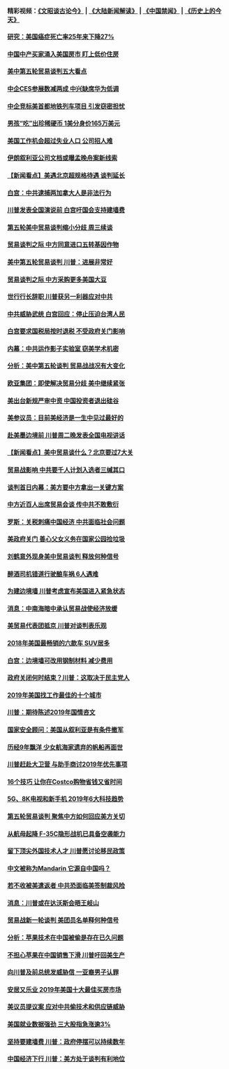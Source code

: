 #### 精彩视频：[《文昭谈古论今》](https://github.com/gfw-breaker/wenzhao/blob/master/README.md?t=01090331) | [《大陆新闻解读》](https://github.com/gfw-breaker/ntdtv-comedy/blob/master/README.md?t=01090331) | [《中国禁闻》](https://github.com/gfw-breaker/ntdtv-news/blob/master/README.md?t=01090331) | [《历史上的今天》](https://github.com/gfw-breaker/today-in-history/blob/master/README.md?t=01090331) 

#### [研究：美国癌症死亡率25年来下降27%](../pages/nsc412/n10962370.md?t=01090331) 

#### [中国中产买家涌入美国房市 盯上低价住房](../pages/nsc412/n10962309.md?t=01090331) 

#### [美中第五轮贸易谈判五大看点](../pages/nsc412/n10962359.md?t=01090331) 

#### [中企CES参展数减两成 中兴缺席华为低调](../pages/nsc412/n10962287.md?t=01090331) 

#### [中企竞标美首都地铁列车项目 引发窃密担忧](../pages/nsc412/n10962276.md?t=01090331) 

#### [男孩“吃”出珍稀硬币 1美分身价165万美元](../pages/nsc412/n10962277.md?t=01090331) 

#### [美国工作机会超过失业人口 公司招人难](../pages/nsc412/n10962132.md?t=01090331) 

#### [伊朗叙利亚公司文档或曝孟晚舟案新线索](../pages/nsc412/n10962067.md?t=01090331) 

#### [【新闻看点】美遇北京超规格待遇 谈判延长](../pages/nsc412/n10961905.md?t=01090331) 

#### [白宫：中共逮捕两加拿大人是非法行为](../pages/nsc412/n10962084.md?t=01090331) 

#### [川普发表全国演说前 白宫吁国会支持建墙费](../pages/nsc412/n10962064.md?t=01090331) 

#### [第五轮美中贸易谈判缩小分歧 周三续谈](../pages/nsc412/n10961892.md?t=01090331) 

#### [贸易谈判之际 中方同意进口五转基因作物](../pages/nsc412/n10961808.md?t=01090331) 

#### [美中第五轮贸易谈判 川普：进展非常好](../pages/nsc412/n10961683.md?t=01090331) 

#### [贸易谈判之际 中方采购更多美国大豆](../pages/nsc412/n10961107.md?t=01090331) 

#### [世行行长辞职 川普获另一利器应对中共](../pages/nsc412/n10961551.md?t=01090331) 

#### [中共威胁武统 白宫回应：停止压迫台湾人民](../pages/nsc412/n10961171.md?t=01090331) 

#### [白宫要求国税局按时退税 不受政府关门影响](../pages/nsc412/n10960626.md?t=01090331) 

#### [内幕：中共运作影子实验室 窃美学术机密](../pages/nsc412/n10960558.md?t=01090331) 

#### [分析：美中第五轮谈判 贸易战战况有大变化](../pages/nsc412/n10960121.md?t=01090331) 

#### [欧亚集团：即使解决贸易分歧 美中继续紧张](../pages/nsc412/n10960173.md?t=01090331) 

#### [美出台新规严审中资 中国投资者退出硅谷](../pages/nsc412/n10960181.md?t=01090331) 

#### [美参议员：目前美经济是一生中见过最好的](../pages/nsc412/n10960085.md?t=01090331) 

#### [赴美墨边境前 川普周二晚发表全国电视讲话](../pages/nsc412/n10960029.md?t=01090331) 

#### [【新闻看点】美中贸易谈什么？北京要过7大关](../pages/nsc412/n10959840.md?t=01090331) 

#### [贸易战影响 中共要千人计划入选者三缄其口](../pages/nsc412/n10959988.md?t=01090331) 

#### [谈判首日内幕：美方要中方拿出一关键方案](../pages/nsc412/n10959854.md?t=01090331) 

#### [中方近百人出席贸易会谈 传中共不敢敷衍](../pages/nsc412/n10959798.md?t=01090331) 

#### [罗斯：关税刺痛中国经济 中共面临社会问题](../pages/nsc412/n10959690.md?t=01090331) 

#### [美政府关门 善心父女义务在国家公园捡垃圾](../pages/nsc412/n10959577.md?t=01090331) 

#### [刘鹤意外现身美中贸易谈判 释放何种信号](../pages/nsc412/n10959526.md?t=01090331) 

#### [醉酒司机错道行驶酿车祸 6人遇难](../pages/nsc412/n10959370.md?t=01090331) 

#### [为建边境墙 川普考虑宣布美国进入紧急状态](../pages/nsc412/n10958507.md?t=01090331) 

#### [消息：中南海暗中承认贸易战使经济放缓](../pages/nsc412/n10958245.md?t=01090331) 

#### [美贸易代表团抵京 川普对谈判表乐观](../pages/nsc412/n10957808.md?t=01090331) 

#### [2018年美国最畅销的六款车 SUV居多](../pages/nsc412/n10953937.md?t=01090331) 

#### [白宫：边境墙可改用钢制材料 减少费用](../pages/nsc412/n10957898.md?t=01090331) 

#### [政府关闭何时结束？川普：这取决于民主党人](../pages/nsc412/n10957915.md?t=01090331) 

#### [2019年美国找工作最佳的十个城市](../pages/nsc412/n10956523.md?t=01090331) 

#### [川普：期待陈述2019年国情咨文](../pages/nsc412/n10957830.md?t=01090331) 

#### [国家安全顾问：美国从叙利亚是有条件撤军](../pages/nsc412/n10957696.md?t=01090331) 

#### [历经9年飘洋 少女航海家遗弃的帆船再面世](../pages/nsc412/n10957460.md?t=01090331) 

#### [川普赶赴大卫营 与助手商讨2019年优先事项](../pages/nsc412/n10957376.md?t=01090331) 

#### [16个技巧 让你在Costco购物省钱又省时间](../pages/nsc412/n10955689.md?t=01090331) 

#### [5G、8K电视和新手机 2019年6大科技趋势](../pages/nsc412/n10955708.md?t=01090331) 

#### [第五轮贸易谈判 聚焦中方如何回应美方关切](../pages/nsc412/n10956081.md?t=01090331) 

#### [从航母起降 F-35C隐形战机已具备空袭能力](../pages/nsc412/n10952444.md?t=01090331) 

#### [留下顶尖外国技术人才 川普愿讨论移民政策](../pages/nsc412/n10956102.md?t=01090331) 

#### [中文被称为Mandarin 它源自中国吗？](../pages/nsc412/n10956208.md?t=01090331) 

#### [若不收被美遣返者 中共恐面临美签制裁风险](../pages/nsc412/n10956098.md?t=01090331) 

#### [消息：川普或在达沃斯会晤王岐山](../pages/nsc412/n10955960.md?t=01090331) 

#### [贸易战新一轮谈判 美团员名单释何种信号](../pages/nsc412/n10955951.md?t=01090331) 

#### [分析：苹果技术在中国被偷是存在已久问题](../pages/nsc412/n10955741.md?t=01090331) 

#### [不担心苹果在中国销售下滑 川普吁回美生产](../pages/nsc412/n10955732.md?t=01090331) 

#### [向川普及前总统发威胁信 一亚裔男子认罪](../pages/nsc412/n10955585.md?t=01090331) 

#### [安居又乐业  2019年美国十大最佳买房市场](../pages/nsc412/n10954536.md?t=01090331) 

#### [美议员提议案 应对中共偷技术和供应链威胁](../pages/nsc412/n10954406.md?t=01090331) 

#### [美国就业数据强劲 三大股指急涨逾3%](../pages/nsc412/n10954508.md?t=01090331) 

#### [坚持要建墙费 川普：政府停摆可以持续数年](../pages/nsc412/n10954407.md?t=01090331) 

#### [中国经济下行 川普：美方处于谈判有利地位](../pages/nsc412/n10954366.md?t=01090331) 

